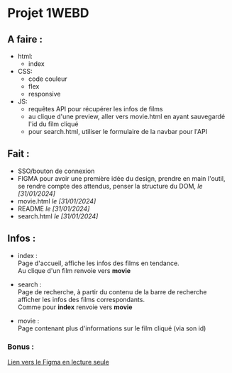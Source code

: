 # Projet 1WEBD

## A faire :
- html:
  - index
- CSS:
  - code couleur
  - flex
  - responsive
- JS:
  - requêtes API pour récupérer les infos de films
  - au clique d'une preview, aller vers movie.html en ayant sauvegardé l'id du film cliqué
  - pour search.html, utiliser le formulaire de la navbar pour l'API

## Fait :
- SSO/bouton de connexion
- FIGMA pour avoir une première idée du design, prendre en main l'outil, se rendre compte des attendus, penser la structure du DOM, *le [31/01/2024]*
- movie.html *le [31/01/2024]*
- README *le [31/01/2024]*
- search.html *le [31/01/2024]*

## Infos :
- index :  
Page d'accueil, affiche les infos des films en tendance.  
Au clique d'un film renvoie vers **movie**

- search :  
Page de recherche, à partir du contenu de la barre de recherche afficher les infos des films correspondants.  
Comme pour **index** renvoie vers **movie**

- movie :  
Page contenant plus d'informations sur le film cliqué (via son id)


### Bonus :
[Lien vers le Figma en lecture seule](https://www.figma.com/file/Do8NDdsIPiFjUixZ6v07as/CINEMA?type=design&node-id=0%3A1&mode=design&t=atvkWsIbKdoPvm1t-1)
